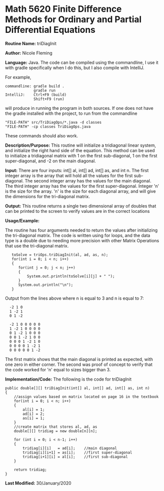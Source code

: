 # Math 5620 Finite Difference Methods for Ordinary and Partial Differential Equations

**Routine Name:**           triDiagInit

**Author:** Nicole Fleming

**Language:** Java. The code can be compiled using the commandline, I use it with gradle specifically when I do this, but I also compile with IntelliJ.

For example,

    commandline: gradle build .
                 gradle run
    IntelliJ:    Ctrl+F9 (build)
                 Shift+F9 (run)

will produce in running the program in both sources. If one does not have the gradle installed with the project, to run from the commandline

    "FILE-PATH" src/TriDiagOps/*.java -d classes
    "FILE-PATH" -cp classes TriDiagOps.java
    
These commands should also work.

**Description/Purpose:** This routine will initialize a tridiagonal linear system, and initialize the right hand side of the equation.
This method can be used to initialize a tridiagonal matrix with 1 on the first sub-diagonal, 1 on the first super-diagonal, and -2 on the
main diagonal.

**Input:** There are four inputs: int[] al, int[] ad, int[] as, and int n. The first integer array is the array that will hold all the values
for the first sub-diagonal. The second integer array has the values for the main diagonal. The third integer array has the values for the
first super-diagonal. Integer 'n' is the size for the array. 'n' is the size for each diagonal array, and will give the dimensions for the
tri-diagonal matrix. 

**Output:** This routine returns a single two dimensional array of doubles that can be printed to the screen to verify values are in the correct
locations

**Usage/Example:**

The routine has four arguments needed to return the values after initializing the tri-diagonal matrix. The code is written using for loops, and 
the data type is a double due to needing more precision with other Matrix Operations that use the tri-diagonal matrix.

       toSolve = triOps.triDiagInit(al, ad, as, n);
       for(int i = 0; i < n; i++)
       {
          for(int j = 0; j < n; j++)
          {
              System.out.println(toSolve[i][j] + " ");
          }
          System.out.println("\n");
       }

Output from the lines above where n is equal to 3 and n is equal to 7:

      -2 1 0
      1 -2 1
      0 1 -2
      
      -2 1 0 0 0 0 0
      1 -2 1 0 0 0 0
      0 1 -2 1 0 0 0 
      0 0 1 -2 1 0 0 
      0 0 0 1 -2 1 0
      0 0 0 0 1 -2 1
      0 0 0 0 0 1 -2

The first matrix shows that the main diagonal is printed as expected, with one zero in either corner. The second was proof of concept to 
verify that the code worked for 'n' equal to sizes bigger than 3. 

**Implementation/Code:** The following is the code for triDiagInit

    public double[][] triDiagInit(int[] al, int[] ad, int[] as, int n)
    {
        //assign values based on matrix located on page 16 in the textbook
        for(int i = 0; i < n; i++)
        {
            al[i] = 1;
            ad[i] = 2;
            as[i] = 1;
        }
        //create matrix that stores al, ad, as
        double[][] tridiag = new double[n][n];

        for (int i = 0; i < n-1; i++)
        {
            tridiag[i][i]   = ad[i];    //main diagonal
            tridiag[i][i+1] = as[i];    //first super-diagonal
            tridiag[i+1][i] = al[i];    //first sub-diagonal
        }

        return tridiag;
    }

**Last Modified:** 30/January/2020
